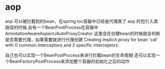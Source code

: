 # aop
aop 可以被拦截到的bean，在spring Ioc容器中已经是代理类了
aop 的包引入类路径的时候,会有一个BeanPostProcess在容器中AnnotationAwareAspectJAutoProxyCreator
这里会在创建bean的时候就会判断是否需要代理，如果需要就进行代理创建
 Creating implicit proxy for bean 'cat' with 0 common interceptors and 2 specific interceptors
 
自己也可以实现一个BeanPostProcess来进行拦截bean的生命周期
还可以实现一个BeanFactoryPostProcess来添加整个容器的初始化之后的动作



